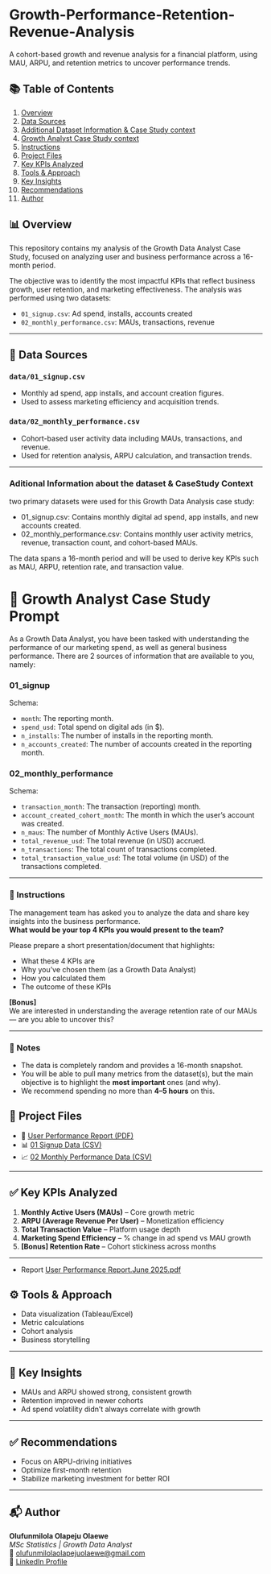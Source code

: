 # Growth-Performance-Retention-Revenue-Analysis

A cohort-based growth and revenue analysis for a financial platform, using MAU, ARPU, and retention metrics to uncover performance trends.

## 📚 Table of Contents

1. [Overview](#-overview)  
2. [Data Sources](#-data-sources)  
3. [Additional Dataset Information & Case Study context](#-aditional-information-about-the-dataset--casestudy-context)  
4. [Growth Analyst Case Study context](#-growth-analyst-case-study-context)  
5. [Instructions](#-instructions)  
6. [Project Files](#-project-files)  
7. [Key KPIs Analyzed](#-key-kpis-analyzed)  
8. [Tools & Approach](#-tools--approach)  
9. [Key Insights](#-key-insights)  
10. [Recommendations](#-recommendations)  
11. [Author](#-author)


## 📊 Overview

This repository contains my analysis of the Growth Data Analyst Case Study, focused on analyzing user and business performance across a 16-month period.

The objective was to identify the most impactful KPIs that reflect business growth, user retention, and marketing effectiveness. The analysis was performed using two datasets:

- `01_signup.csv`: Ad spend, installs, accounts created
- `02_monthly_performance.csv`: MAUs, transactions, revenue

---

## 📂 Data Sources

### `data/01_signup.csv`

- Monthly ad spend, app installs, and account creation figures.
- Used to assess marketing efficiency and acquisition trends.

### `data/02_monthly_performance.csv`
- Cohort-based user activity data including MAUs, transactions, and revenue.
- Used for retention analysis, ARPU calculation, and transaction trends.

---
### Aditional Information about the dataset & CaseStudy Context
  two primary datasets were used for this Growth Data Analysis case study:

- 01_signup.csv: Contains monthly digital ad spend, app installs, and new accounts created.
- 02_monthly_performance.csv: Contains monthly user activity metrics, revenue, transaction count, and cohort-based MAUs.

The data spans a 16-month period and will be used to derive key KPIs such as MAU, ARPU, retention rate, and transaction value.
# 📄 Growth Analyst Case Study Prompt

As a Growth Data Analyst, you have been tasked with understanding the performance of our marketing spend, as well as general business performance. There are 2 sources of information that are available to you, namely:

### 01_signup
Schema:
- `month`: The reporting month.
- `spend_usd`: Total spend on digital ads (in $).
- `n_installs`: The number of installs in the reporting month.
- `n_accounts_created`: The number of accounts created in the reporting month.

### 02_monthly_performance
Schema:
- `transaction_month`: The transaction (reporting) month.
- `account_created_cohort_month`: The month in which the user’s account was created.
- `n_maus`: The number of Monthly Active Users (MAUs).
- `total_revenue_usd`: The total revenue (in USD) accrued.
- `n_transactions`: The total count of transactions completed.
- `total_transaction_value_usd`: The total volume (in USD) of the transactions completed.

---

### 📌 Instructions

The management team has asked you to analyze the data and share key insights into the business performance.  
**What would be your top 4 KPIs you would present to the team?**

Please prepare a short presentation/document that highlights:
- What these 4 KPIs are
- Why you’ve chosen them (as a Growth Data Analyst)
- How you calculated them
- The outcome of these KPIs

**[Bonus]**  
We are interested in understanding the average retention rate of our MAUs — are you able to uncover this?

---

### 📝 Notes
- The data is completely random and provides a 16-month snapshot.
- You will be able to pull many metrics from the dataset(s), but the main objective is to highlight the **most important** ones (and why).
- We recommend spending no more than **4–5 hours** on this.





## 📄 Project Files

- 📘 [User Performance Report (PDF)](./User_Performance_Report.pdf)
- 📊 [01 Signup Data (CSV)](./data/01_signup.csv)
- 📈 [02 Monthly Performance Data (CSV)](./data/02_monthly_performance.csv)

---

## ✅ Key KPIs Analyzed

1. **Monthly Active Users (MAUs)** – Core growth metric
2. **ARPU (Average Revenue Per User)** – Monetization efficiency
3. **Total Transaction Value** – Platform usage depth
4. **Marketing Spend Efficiency** – % change in ad spend vs MAU growth
5. **[Bonus] Retention Rate** – Cohort stickiness across months

---
- Report
  [User Performance Report.June 2025.pdf](https://github.com/user-attachments/files/20777984/User.Performance.Report.June.2025.pdf)

## ⚙️ Tools & Approach

- Data visualization (Tableau/Excel)
- Metric calculations
- Cohort analysis
- Business storytelling

---

## 📌 Key Insights

- MAUs and ARPU showed strong, consistent growth
- Retention improved in newer cohorts
- Ad spend volatility didn’t always correlate with growth

---

## ✅ Recommendations

- Focus on ARPU-driving initiatives
- Optimize first-month retention
- Stabilize marketing investment for better ROI

---

## 📬 Author

**Olufunmilola Olapeju Olaewe**  
_MSc Statistics | Growth Data Analyst_  
📧 olufunmilolaolapejuolaewe@gmail.com  
🔗 [LinkedIn Profile](https://www.linkedin.com/in/olufunmilolaolaewe/)
